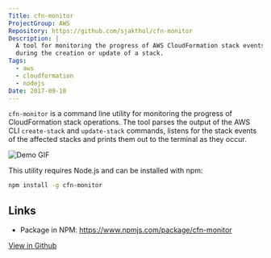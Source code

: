 ```yaml
---
Title: cfn-monitor
ProjectGroup: AWS
Repository: https://github.com/sjakthol/cfn-monitor
Description: |
  A tool for monitoring the progress of AWS CloudFormation stack events
  during the creation or update of a stack.
Tags:
  - aws
  - cloudformation
  - nodejs
Date: 2017-09-10
---
```


`cfn-monitor` is a command line utility for monitoring the progress of CloudFormation
stack operations. The tool parses the output of the AWS CLI `create-stack` and
`update-stack` commands, listens for the stack events of the affected stacks and
prints them out to the terminal as they occur.

![Demo GIF](/images/cfn-monitor-demo.gif)

This utility requires Node.js and can be installed with npm:
```bash
npm install -g cfn-monitor
```

## Links

* Package in NPM: https://www.npmjs.com/package/cfn-monitor

<a target="_blank" rel="noopener" href="https://github.com/sjakthol/cfn-monitor">View in Github</a>